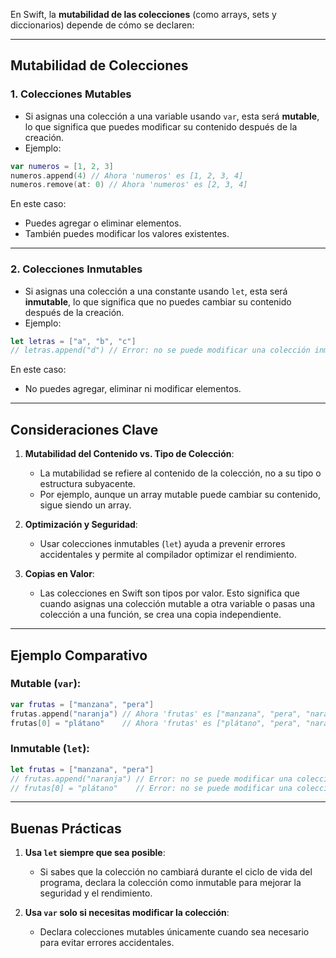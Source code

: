 En Swift, la **mutabilidad de las colecciones** (como arrays, sets y diccionarios) depende de cómo se declaren:

---

## Mutabilidad de Colecciones

### 1. **Colecciones Mutables**
- Si asignas una colección a una variable usando `var`, esta será **mutable**, lo que significa que puedes modificar su contenido después de la creación.
- Ejemplo:

```swift
var numeros = [1, 2, 3]
numeros.append(4) // Ahora 'numeros' es [1, 2, 3, 4]
numeros.remove(at: 0) // Ahora 'numeros' es [2, 3, 4]
```

En este caso:
- Puedes agregar o eliminar elementos.
- También puedes modificar los valores existentes.

---

### 2. **Colecciones Inmutables**
- Si asignas una colección a una constante usando `let`, esta será **inmutable**, lo que significa que no puedes cambiar su contenido después de la creación.
- Ejemplo:

```swift
let letras = ["a", "b", "c"]
// letras.append("d") // Error: no se puede modificar una colección inmutable
```

En este caso:
- No puedes agregar, eliminar ni modificar elementos.

---

## Consideraciones Clave

1. **Mutabilidad del Contenido vs. Tipo de Colección**:
   - La mutabilidad se refiere al contenido de la colección, no a su tipo o estructura subyacente.
   - Por ejemplo, aunque un array mutable puede cambiar su contenido, sigue siendo un array.

2. **Optimización y Seguridad**:
   - Usar colecciones inmutables (`let`) ayuda a prevenir errores accidentales y permite al compilador optimizar el rendimiento.

3. **Copias en Valor**:
   - Las colecciones en Swift son tipos por valor. Esto significa que cuando asignas una colección mutable a otra variable o pasas una colección a una función, se crea una copia independiente.

---

## Ejemplo Comparativo

### Mutable (`var`):

```swift
var frutas = ["manzana", "pera"]
frutas.append("naranja") // Ahora 'frutas' es ["manzana", "pera", "naranja"]
frutas[0] = "plátano"    // Ahora 'frutas' es ["plátano", "pera", "naranja"]
```

### Inmutable (`let`):

```swift
let frutas = ["manzana", "pera"]
// frutas.append("naranja") // Error: no se puede modificar una colección inmutable
// frutas[0] = "plátano"    // Error: no se puede modificar una colección inmutable
```

---

## Buenas Prácticas

1. **Usa `let` siempre que sea posible**:
   - Si sabes que la colección no cambiará durante el ciclo de vida del programa, declara la colección como inmutable para mejorar la seguridad y el rendimiento.

2. **Usa `var` solo si necesitas modificar la colección**:
   - Declara colecciones mutables únicamente cuando sea necesario para evitar errores accidentales.

